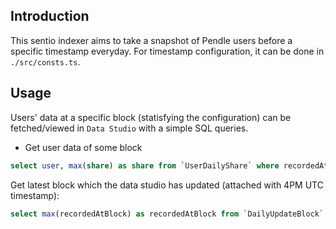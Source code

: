 ## Introduction

This sentio indexer aims to take a snapshot of Pendle users before a specific timestamp everyday. 
For timestamp configuration, it can be done in `./src/consts.ts`.

## Usage

Users' data at a specific block (statisfying the configuration) can be fetched/viewed in `Data Studio` with a simple SQL queries.



- Get user data of some block
```sql
select user, max(share) as share from `UserDailyShare` where recordedAtBlock = 20012347 group by user
```


Get latest block which the data studio has updated (attached with 4PM UTC timestamp):

```sql
select max(recordedAtBlock) as recordedAtBlock from `DailyUpdateBlock`
```
